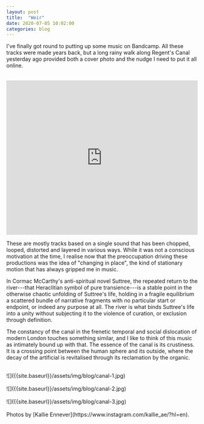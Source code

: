 ```yaml
---
layout: post
title:  "Weir"
date: 2020-07-05 10:02:00
categories: blog
---
```


I've finally got round to putting up some music on Bandcamp. All these tracks were made years back, but a long rainy walk along Regent's Canal yesterday ago provided both a cover photo and the nudge I need to put it all online.

<br />
<iframe style="border: 0; width: 100%; height: 406px;" src="https://bandcamp.com/EmbeddedPlayer/album=2421086465/size=large/bgcol=ffffff/linkcol=0687f5/artwork=small/transparent=true/" seamless><a href="http://olivercampbell.bandcamp.com/album/weir">Weir by Oliver Campbell</a></iframe>
<br />

These are mostly tracks based on a single sound that has been chopped, looped, distorted and layered in various ways. While it was not a conscious motivation at the time, I realise now that the preoccupation driving these productions was the idea of "changing in place", the kind of stationary motion that has always gripped me in music.

In Cormac McCarthy's anti-spiritual novel Suttree, the repeated return to the river---that Heraclitian symbol of pure transience---is a stable point in the otherwise chaotic unfolding of Suttree's life, holding in a fragile equilibrium a scattered bundle of narrative fragments with no particular start or endpoint, or indeed any purpose at all. The river is what binds Suttree's life into a unity without subjecting it to the violence of curation, or exclusion through definition.

The constancy of the canal in the frenetic temporal and social dislocation of modern London touches something similar, and I like to think of this music as intimately bound up with that. The essence of the canal is its crustiness. It is a crossing point between the human sphere and its outside, where the decay of the artificial is revitalised through its reclamation by the organic.

<br />
![]({{site.baseurl}}/assets/img/blog/canal-1.jpg)
<br />
<br />
![]({{site.baseurl}}/assets/img/blog/canal-2.jpg)
<br />
<br />
![]({{site.baseurl}}/assets/img/blog/canal-3.jpg)
<br />
<br />
Photos by [Kallie Ennever](https://www.instagram.com/kallie_ae/?hl=en).
